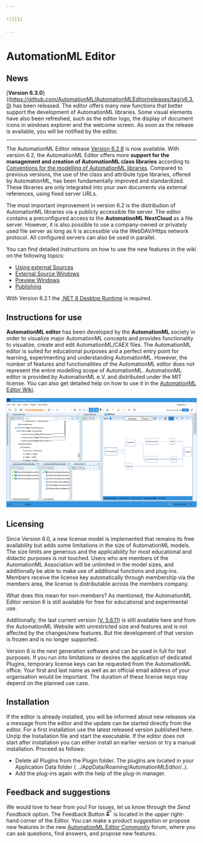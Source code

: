 ```yaml
---

![][1]

---
```


# AutomationML Editor

## News
[**Version 6.3.0**]((https://github.com/AutomationML/AutomationMLEditor/releases/tag/v6.3.0) has been released. The editor offers many new functions that better support the development of AutomationML libraries. Some visual elements have also been refreshed, such as the editor logo, the display of document icons in windows explorer and the welcome screen. As soon as the release is available, you will be notified by the editor.

-----------------------------------------------

The AutomationML Editor release [Version 6.2.8](https://github.com/AutomationML/AutomationMLEditor/releases/tag/v6.2.8) is now available. With version 6.2, the AutomationML Editor offers more **support for the management and creation of AutomationML class libraries** according to [Conventions for the modelling of AutomationML libraries](https://www.automationml.org/wp-content/uploads/2023/11/Conventions-for-modelling-AutomationML-libraries-V1.0.0-external.pdf). Compared to previous versions, the use of the class and attribute type libraries, offered by AutomationML, has been fundamentally improved and standardized. These libraries are only integrated into your own documents via external references, using fixed server URLs. 

The most important improvement in version 6.2 is the distribution of AutomationML libraries via a publicly accessible file server. The editor contains a preconfigured access to the **AutomationML NextCloud** as a file server. However, it is also possible to use a company-owned or privately used file server as long as it is accessible via the WebDAV/Https network protocol. All configured servers can also be used in parallel.

You can find detailed instructions on how to use the new features in the wiki on the following topics:
- [Using external Sources](https://github.com/AutomationML/AutomationMLEditor/wiki/UsingExternals)
- [External Source Windows](
https://github.com/AutomationML/AutomationMLEditor/wiki/Layout#External-source-windows)
- [Preview Windows](https://github.com/AutomationML/AutomationMLEditor/wiki/Layout#Preview-windows)
- [Publishing](https://github.com/AutomationML/AutomationMLEditor/wiki/Publish)

With Version 6.2.1 the [.NET 8 Desktop Runtime](https://dotnet.microsoft.com/en-us/download/dotnet/8.0) is required.    

## Instructions for use

**AutomationML editor** has been developed by the **AutomationML** society in order to visualize major AutomationML concepts and provides functionality to visualize, create and edit AutomationML/CAEX files. The AutomationML editor is suited for educational purposes and a perfect entry point for learning, experimenting and understanding AutomationML. However, the number of features and functionalities of the AutomationML editor does not represent the entire modelling scope of AutomationML. AutomationML editor is provided by AutomationML e.V. and distributed under the MIT license.
You can also get detailed help on how to use it in the [AutomationML Editor Wiki](https://github.com/AutomationML/AutomationMLEditor/wiki).

![Editor](img/Editor.png "AutomationML Editor with AMLDraw PlugIn")

## Licensing

Since Version 6.0, a new license model is implemented that remains its free availability but adds some limitations in the size of AutomationML models. The size limits are generous and the applicability for most educational and didactic purposes is not touched. Users who are members of the AutomationML Association will be unlimited in the model sizes, and additionally be able to make use of additional functions and plug-ins. Members receive the license key automatically through membership via the members area, the license is distributable across the members company.

What does this mean for non-members? As mentioned, the AutomationML Editor version 6 is still available for free for educational and experimental use.

Additionally, the last current version ([V. 5.6.11](https://github.com/AutomationML/AutomationMLEditor/releases/download/v5.6.11/AMLEditor.5.6.11.Setup.zip)) is still available here and from the AutomationML Website with unrestricted size and features and is not affected by the changes/new features. But the development of that version is frozen and is no longer supported.

Version 6 is the next generation software and can be used in full for test purposes. If you run into limitations or desires the application of dedicated Plugins, temporary license keys can be requested from the AutomationML office. Your first and last name as well as an official email address of your organisation would be important. The duration of these license keys may depend on the planned use case. 


## Installation

If the editor is already installed, you will be informed about new releases via a message from the editor and the update can be started directly from the editor.  For a first installation use the latest released version published here. Unzip the Installation file and start the executable. If the editor does not start after installation you can either install an earlier version or try a manual installation. Proceed as follows:

- Delete all PlugIns from the Plugin folder. The plugIns are located in your Application Data folder ( ../AppData/Roaming/AutomationMLEditor/..).
- Add the plug-ins again with the help of the plug-in manager.

## Feedback and suggestions

We would love to hear from you! For issues, let us know through the _Send Feedback_ option. The Feedback Button ![](img/feedback.png) is located in the upper right-hand corner of the Editor. You can make a product suggestion or propose new features in the new [AutomationML Editor Community](https://github.com/AutomationML/AutomationMLEditor/discussions/) forum, where you can ask questions, find answers, and propose new features.


[1]: https://raw.githubusercontent.com/AutomationML/AMLEngine2.1/master/img/AutomationML-Logo.png
